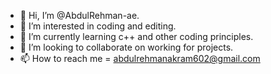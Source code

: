 - 👋 Hi, I’m @AbdulRehman-ae.
- 👀 I’m interested in coding and editing.
- 🌱 I’m currently learning c++ and other coding principles.
- 💞️ I’m looking to collaborate on working for projects.
- 📫 How to reach me =  abdulrehmanakram602@gmail.com

<!---
AbdulRehman-ae/AbdulRehman-ae is a ✨ special ✨ repository because its `README.md` (this file) appears on your GitHub profile.
You can click the Preview link to take a look at your changes.
--->
